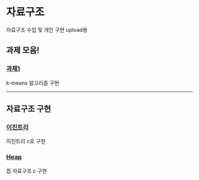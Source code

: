 # 자료구조
자료구조 수업 및 개인 구현 upload용
## 과제 모음!
### [과제1](/assignments1)
k-means 알고리즘 구현

---
## 자료구조 구현
### [이진트리](/BinaryTree)
이진트리 c로 구현

### [Heap](/Heap)
힙 자료구조 c 구현
